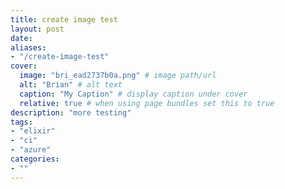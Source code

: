 ```yaml
---
title: create image test
layout: post
date: 
aliases:
- "/create-image-test"
cover:
  image: "bri_ead2737b0a.png" # image path/url
  alt: "Brian" # alt text
  caption: "My Caption" # display caption under cover
  relative: true # when using page bundles set this to true
description: "more testing"
tags:
- "elixir"
- "ci"
- "azure"
categories:
- ""
---
```


